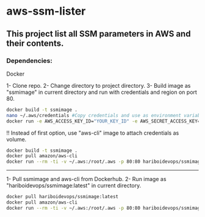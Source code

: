 # aws-ssm-lister

## This project list all SSM parameters in AWS and their contents.

### Dependencies:
Docker

1- Clone repo.
2- Change directory to project directory.
3- Build image as "ssmimage" in current directory and run with credentials and region on port 80.

``` bash
docker build -t ssmimage .
nano ~/.aws/credentials #Copy credentials and use as environment variables. 
docker run -e AWS_ACCESS_KEY_ID="YOUR_KEY_ID" -e AWS_SECRET_ACCESS_KEY="YOUR_ACCESS_KEY" -e AWS_DEFAULT_REGION=YOUR_REGION -p 80:80 ssmimage
```

!! Instead of first option, use "aws-cli" image to attach credentials as volume.

``` bash
docker build -t ssmimage .
docker pull amazon/aws-cli
docker run --rm -ti -v ~/.aws:/root/.aws -p 80:80 hariboidevops/ssmimage:latest
```

-----------------------------------------------------------------------------------------------------

1- Pull ssmimage and aws-cli from Dockerhub.
2- Run image as "hariboidevops/ssmimage:latest" in current directory.

``` bash
docker pull hariboidevops/ssmimage:latest
docker pull amazon/aws-cli
docker run --rm -ti -v ~/.aws:/root/.aws -p 80:80 hariboidevops/ssmimage:latest
```

